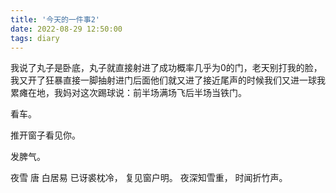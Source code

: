 ```yaml
---
title: '今天的一件事2'
date: 2022-08-29 12:50:00
tags: diary
---
```

我说了丸子是卧底，丸子就直接射进了成功概率几乎为0的门，老天别打我的脸，我又开了狂暴直接一脚抽射进门后面他们就又进了接近尾声的时候我们又进一球我累瘫在地，我妈对这次踢球说：前半场满场飞后半场当铁门。

看车。

推开窗子看见你。

发脾气。

夜雪 唐 白居易
已讶裘枕冷，
复见窗户明。
夜深知雪重，
时闻折竹声。

